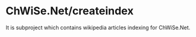 ChWiSe.Net/createindex
======================

It is subproject which contains wikipedia articles indexing for ChWiSe.Net.

